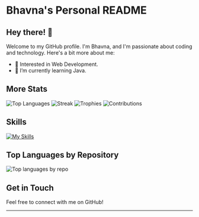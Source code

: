 # Bhavna's Personal README

## Hey there! 👋

Welcome to my GitHub profile. I'm Bhavna, and I'm passionate about coding and technology. Here's a bit more about me:

- 🔭 Interested in Web Development.
- 🌱 I’m currently learning Java.

## More Stats

![Top Languages](https://github-readme-stats.vercel.app/api/top-langs/?username=bhavna3&layout=compact&theme=dark)
![Streak](https://github-readme-streak-stats.herokuapp.com/?user=bhavna3&theme=dark)
![Trophies](https://github-profile-trophy.vercel.app/?username=bhavna3&theme=tokyonight)
![Contributions](https://github-readme-stats.vercel.app/api?username=bhavna3&show_icons=true&theme=dark)

## Skills

[![My Skills](https://skillicons.dev/icons?i=python,java,html,css,mysql)](https://skillicons.dev)

## Top Languages by Repository

![Top languages by repo](http://github-profile-summary-cards.vercel.app/api/cards/repos-per-language?username=bhavna3&theme=dark)

## Get in Touch

Feel free to connect with me on GitHub!

---
